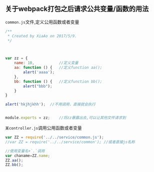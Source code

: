 ## 关于webpack打包之后请求公共变量/函数的用法


`common.js`文件,定义公用函数或者变量

```js
/**
 * Created by XiaAo on 2017/5/9.
 */



var zz = {
    name: 10,           //定义变量
    aa: function () {   //定义function aa();
        alert('aaaa');
    },
    bb: function () {   //定义function bb();
        alert("bbb");
    }
}

alert('hkjhjkhh');  //不用调用，直接就会执行


module.exports = zz;    //将zz暴露出去,可以让其他文件请求到


```

`某controller.js`调用公用函数或者变量
```js
var ZZ = require('../../service/common.js');
//var ZZ = require('../../service/common'); //或者直接js名称

//使用变量名+`.`调用
var chaname=ZZ.name;
ZZ.aa();
ZZ.bb();

```


